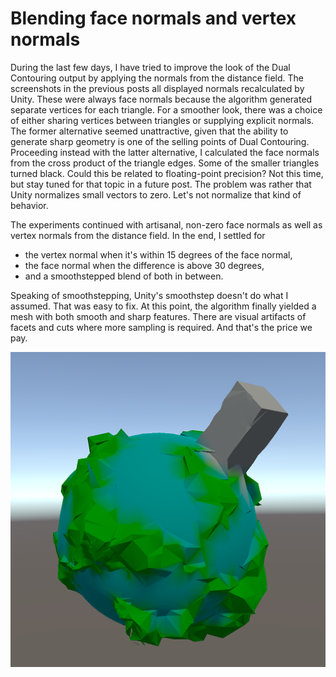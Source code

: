 # Blending face normals and vertex normals

During the last few days,
I have tried to improve the look of the Dual Contouring output by applying the normals from the distance field.
The screenshots in the previous posts all displayed normals recalculated by Unity.
These were always face normals because the algorithm generated separate vertices for each triangle.
For a smoother look,
there was a choice of either sharing vertices between triangles or supplying explicit normals.
The former alternative seemed unattractive, given that the ability to generate sharp geometry is one of the selling points of Dual Contouring.
Proceeding instead with the latter alternative,
I calculated the face normals from the cross product of the triangle edges.
Some of the smaller triangles turned black.
Could this be related to floating-point precision?
Not this time, but stay tuned for that topic in a future post.
The problem was rather that Unity normalizes small vectors to zero.
Let's not normalize that kind of behavior.

The experiments continued with artisanal, non-zero face normals as well as vertex normals from the distance field. In the end, I settled for

- the vertex normal when it's within 15 degrees of the face normal,
- the face normal when the difference is above 30 degrees,
- and a smoothstepped blend of both in between.

Speaking of smoothstepping,
Unity's smoothstep doesn't do what I assumed.
That was easy to fix.
At this point, the algorithm finally yielded a mesh with both smooth and sharp features.
There are visual artifacts of facets and cuts where more sampling is required.
And that's the price we pay.

![Blending face normals and vertex normals](smooth.png)

